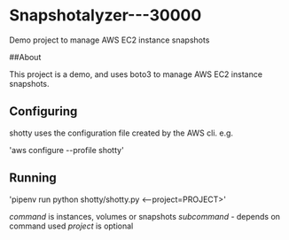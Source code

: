 # Snapshotalyzer---30000

Demo project to manage AWS EC2 instance snapshots

##About

This project is a demo, and uses boto3 to manage AWS EC2 instance snapshots.

## Configuring

shotty uses the configuration file created by the AWS cli. e.g.

'aws configure --profile shotty'

## Running

'pipenv run python shotty/shotty.py <command> <subcommand> <--project=PROJECT>'

*command* is instances, volumes or snapshots
*subcommand* - depends on command used
*project* is optional